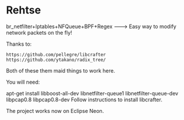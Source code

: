 # Rehtse
br_netfilter+Iptables+NFQueue+BPF+Regex ---> Easy way to modify network packets on the fly!

  Thanks to:
  
    https://github.com/pellegre/libcrafter
    https://github.com/ytakano/radix_tree/
    
  Both of these them maid things to work here.

You will need:

  apt-get install libboost-all-dev libnetfilter-queue1 libnetfilter-queue-dev libpcap0.8 libpcap0.8-dev
  Follow instructions to install libcrafter. 
  
The project works now on Eclipse Neon. 
  
